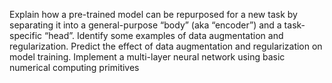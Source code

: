 Explain how a pre-trained model can be repurposed for a new task by separating it into a general-purpose “body” (aka “encoder”) and a task-specific “head”.
Identify some examples of data augmentation and regularization.
Predict the effect of data augmentation and regularization on model training.
Implement a multi-layer neural network using basic numerical computing primitives